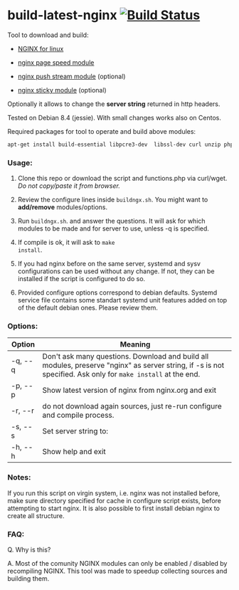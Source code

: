 # build-latest-nginx   [![Build Status](https://travis-ci.org/p34eu/debian-latest-nginx.svg?branch=master)](https://travis-ci.org/p34eu/debian-latest-nginx)

 Tool to download and build:

  *  <a href="http://nginx.org/download">NGINX for linux</a>

  *  <a href="https://developers.google.com/speed/pagespeed/module/">nginx page speed module</a>  

  *  <a href="http://github.com/wandenberg/nginx-push-stream-module.git">nginx push stream module</a> (optional)

  *  <a href="https://bitbucket.org/nginx-goodies/nginx-sticky-module-ng">nginx sticky module</a> (optional)

  
Optionally it allows to change the <b>server string</b> returned in http headers.

Tested on Debian 8.4 (jessie). With  small changes works also on Centos.

Required packages for tool to operate and build above modules:

```sh
apt-get install build-essential libpcre3-dev  libssl-dev curl unzip php5-cli libgeoip-dev libxslt1-dev
```
         


### Usage:

 1. Clone this repo or download the script  and functions.php via curl/wget. <i>Do not copy/paste it from browser.</i>

 2. Review the configure lines inside <code>buildngx.sh</code>. You might want to <b>add/remove</b> modules/options.

 3. Run <code>buildngx.sh</code>. and answer the questions. It will ask for which modules to be made and for server to use, unless -q is specified.
 
 4. If compile is ok, it will ask to <code>make install</code>.
 
 5. If you had nginx before on the same server, systemd and sysv configurations can be used without any change. 
 If not, they can be installed if the script is configured to do so. 
 
 6. Provided configure options correspond to debian defaults. 
 Systemd service file contains some standart systemd unit features added on top of the default debian ones.
 Please review them.
 


### Options:
Option | Meaning
------------ | -------------
  -q, --q | Don't ask many questions. Download and build all modules, preserve "nginx" as server string, if -s is not specified. Ask only for <code>make install</code> at the end.
  -p, --p | Show latest version of nginx from nginx.org and exit
  -r, --r | do not download again sources, just re-run configure and compile process.
  -s, --s | Set server string to:
  -h, --h | Show help and exit


### Notes:

If you run this script on virgin system, i.e. nginx was not installed before, make sure  directory specified for cache in configure script exists, 
before attempting to start nginx. It is also possible to first install debian nginx to create all  structure.
 
### FAQ:
 Q. Why is this?

 A. Most of the comunity NGINX modules can only be enabled / disabled by recompiling NGINX. This tool was made to speedup collecting sources and building them.
 